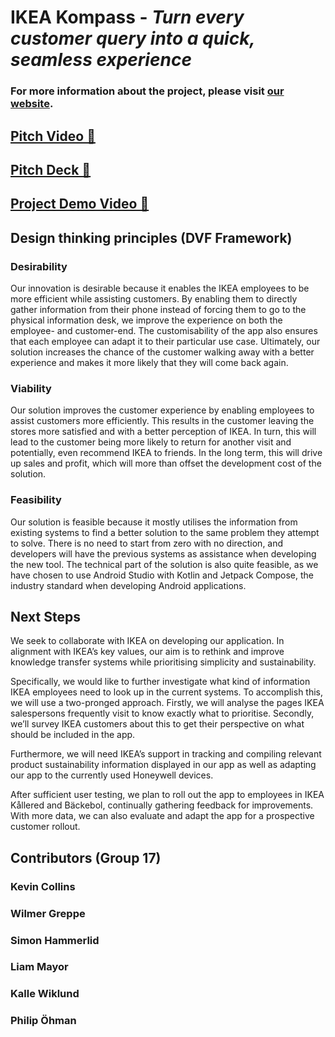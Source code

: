 # IKEA Kompass - *Turn every customer query into a quick, seamless experience*

### For more information about the project, please visit [our website](https://kompass-xi.vercel.app/).

## [Pitch Video 🎥](https://www.youtube.com/watch?v=oFawzp-6LYo&feature=youtu.be)

## [Pitch Deck 🚀](https://docs.google.com/presentation/d/e/2PACX-1vQkKkkUUICZ53g4VUixNr_EQwQ0z7eW6CIL3wNbbPtgSz-rha3t4i8eaz8snPuwIMGuJ2jmhpa6iByH/pub?start=false&loop=false&delayms=3000)

## [Project Demo Video 📱](https://kompass-xi.vercel.app/demo_pitch)

## Design thinking principles (DVF Framework)

### Desirability

Our innovation is desirable because it enables the IKEA employees to be more efficient while assisting customers. By enabling them to directly gather information from their phone instead of forcing them to go to the physical information desk, we improve the experience on both the employee- and customer-end. The customisability of the app also ensures that each employee can adapt it to their particular use case. Ultimately, our solution increases the chance of the customer walking away with a better experience and makes it more likely that they will come back again.

### Viability

Our solution improves the customer experience by enabling employees to assist customers more efficiently. This results in the customer leaving the stores more satisfied and with a better perception of IKEA. In turn, this will lead to the customer being more likely to return for another visit and potentially, even recommend IKEA to friends. In the long term, this will drive up sales and profit, which will more than offset the development cost of the solution.

### Feasibility

Our solution is feasible because it mostly utilises the information from existing systems to find a better solution to the same problem they attempt to solve. There is no need to start from zero with no direction, and developers will have the previous systems as assistance when developing the new tool. The technical part of the solution is also quite feasible, as we have chosen to use Android Studio with Kotlin and Jetpack Compose, the industry standard when developing Android applications.

## Next Steps

We seek to collaborate with IKEA on developing our application. In alignment with IKEA’s key values, our aim is to rethink and improve knowledge transfer systems while prioritising simplicity and sustainability.

Specifically, we would like to further investigate what kind of information IKEA employees need to look up in the current systems. To accomplish this, we will use a two-pronged approach. Firstly, we will analyse the pages IKEA salespersons frequently visit to know exactly what to prioritise. Secondly, we’ll survey IKEA customers about this to get their perspective on what should be included in the app.

Furthermore, we will need IKEA’s support in tracking and compiling relevant product sustainability information displayed in our app as well as adapting our app to the currently used Honeywell devices. 

After sufficient user testing, we plan to roll out the app to employees in IKEA Kållered and Bäckebol, continually gathering feedback for improvements. With more data, we can also evaluate and adapt the app for a prospective customer rollout.


## Contributors (Group 17)

### Kevin Collins

### Wilmer Greppe

### Simon Hammerlid 

### Liam Mayor

### Kalle Wiklund

### Philip Öhman
